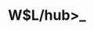 ---
description: "한국 WSL 사용자 그룹은 국내 WSL(Windows Subsystem for Linux) 및 Linux 사용자를 위한 커뮤니티 입니다."
title: "W$L/hub>_"
draft: false
note: "커뮤니티에서 활동하려면, 커뮤니티 규정에 동의해야 합니다."
buttons:
    titles: ["WSL 시작하기", "Facebook Group", "GitHub"]
    links: ["https://wslhub.com/wsl-firststep", "https://www.facebook.com/groups/wslhub", "https://github.com/wslhub"]
features:
    first:
        title: "포럼 참여"
        description: "Facebook Group 에서 WSL에 대한 다양한 주제, 지식, 의견 등을 나누어 보세요"
    second:
        title: "다양한 행사"
        description: "W$L/CONF>_ mini 등 W$L/hub>_ 의 다양한 행사에 참여해 보세요"
    third:
        title: "오픈소스 프로젝트"
        description: "WslManager, WslQuery 등 W$L/hub>_ 의 다양한 오픈소스 프로젝트에 참여해 보세요"
---
